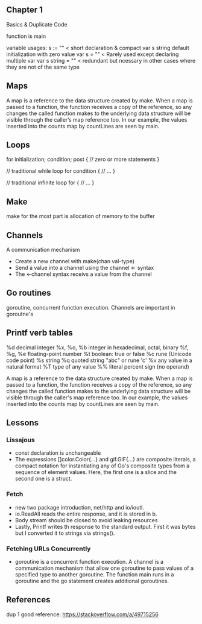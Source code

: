 ## Chapter 1

Basics & Duplicate Code

function is main

variable usages:
s := "" < short declaration & compact
var s string default initialization with zero value
var s = "" < Rarely used except declaring multiple var
var s string = "" < redundant but ncessary in other cases where they are not of the same type


## Maps
A map is a reference to the data structure created by make. When a map is passed to a function, the function receives a copy of the reference, so any changes the called function makes to the underlying data structure will be visible through the caller’s map reference too.
In our example, the values inserted into the counts map by countLines are seen by main.



## Loops
for initialization; condition; post {
    // zero or more statements
}

// traditional while loop
for condition {
  // ...
}

// traditional infinite loop
for {
  // ...
}

## Make
make for the most part is allocation of memory to the buffer

## Channels
A communication mechanism
- Create a new channel with make(chan val-type)
- Send a value into a channel using the channel <- syntax
- The <-channel syntax receivs a value from the channel

## Go routines
goroutine, concurrent function execution. Channels are important in goroutne's

## Printf verb tables
%d          decimal integer
%x, %o, %b  integer in hexadecimal, octal, binary
%f, %g, %e  floating-point number
%t          boolean: true or false
%c          rune (Unicode code point)
%s          string
%q          quoted string "abc" or rune 'c'
%v          any value in a natural format
%T          type of any value
%%          literal percent sign (no operand)


A map is a reference to the data structure created by make. When a map is passed to a function, the function receives a copy of the reference, so any changes the called function makes to the underlying data structure will be visible through the caller's map reference too.
In our example, the values inserted into the counts map by countLines are seen by main.

## Lessons

### Lissajous
- const declaration is unchangeable
- The expressions []color.Color{...} and gif.GIF{...} are composite literals, a compact notation for instantiating any of Go's composite types from a sequence of element values. Here, the first one is a slice and the second one is a struct.

### Fetch
- new two package introduction, net/http and io/ioutl.
- io.ReadAll reads the entire response, and it is stored in b.
- Body stream should be closed to avoid leaking resources
- Lastly, Printf writes th response to the standard output. First it was bytes but I converted it to strings via strings().

### Fetching URLs Concurrently
- goroutine is a concurrent function execution. A channel is a communication mechanism that allow one goroutine to pass values of a specified type to another goroutine. The function main runs in a goroutine and the go statement creates additional goroutines.




## References
dup 1 good reference: https://stackoverflow.com/a/49715256
